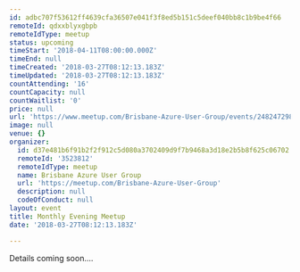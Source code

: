 ```yaml
---
id: adbc707f53612ff4639cfa36507e041f3f8ed5b151c5deef040bb8c1b9be4f66
remoteId: qdxxblyxgbpb
remoteIdType: meetup
status: upcoming
timeStart: '2018-04-11T08:00:00.000Z'
timeEnd: null
timeCreated: '2018-03-27T08:12:13.183Z'
timeUpdated: '2018-03-27T08:12:13.183Z'
countAttending: '16'
countCapacity: null
countWaitlist: '0'
price: null
url: 'https://www.meetup.com/Brisbane-Azure-User-Group/events/248247298/'
image: null
venue: {}
organizer:
  id: d37e481b6f91b2f2f912c5d080a3702409d9f7b9468a3d18e2b5b8f625c06702
  remoteId: '3523812'
  remoteIdType: meetup
  name: Brisbane Azure User Group
  url: 'https://meetup.com/Brisbane-Azure-User-Group'
  description: null
  codeOfConduct: null
layout: event
title: Monthly Evening Meetup
date: '2018-03-27T08:12:13.183Z'

---
```

<p>Details coming soon....</p>
